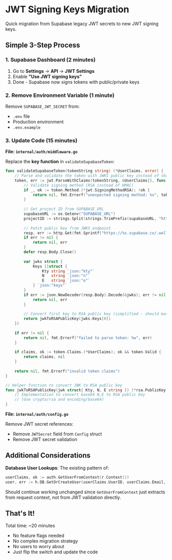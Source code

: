 # JWT Signing Keys Migration

Quick migration from Supabase legacy JWT secrets to new JWT signing keys.

## Simple 3-Step Process

### 1. Supabase Dashboard (2 minutes)
1. Go to **Settings** → **API** → **JWT Settings**
2. Enable **"Use JWT signing keys"**
3. Done - Supabase now signs tokens with public/private keys

### 2. Remove Environment Variable (1 minute)
Remove `SUPABASE_JWT_SECRET` from:
- `.env` file
- Production environment
- `.env.example`

### 3. Update Code (15 minutes)

**File: `internal/auth/middleware.go`**

Replace the **key function** in `validateSupabaseToken`:

```go
func validateSupabaseToken(tokenString string) (*UserClaims, error) {
    // Parse and validate the token with JWKS public key instead of shared secret
    token, err := jwt.ParseWithClaims(tokenString, &UserClaims{}, func(token *jwt.Token) (interface{}, error) {
        // Validate signing method (RSA instead of HMAC)
        if _, ok := token.Method.(*jwt.SigningMethodRSA); !ok {
            return nil, fmt.Errorf("unexpected signing method: %v", token.Header["alg"])
        }
        
        // Get project ID from SUPABASE_URL 
        supabaseURL := os.Getenv("SUPABASE_URL")
        projectID := strings.Split(strings.TrimPrefix(supabaseURL, "https://"), ".")[0]
        
        // Fetch public key from JWKS endpoint
        resp, err := http.Get(fmt.Sprintf("https://%s.supabase.co/.well-known/jwks.json", projectID))
        if err != nil {
            return nil, err
        }
        defer resp.Body.Close()
        
        var jwks struct {
            Keys []struct {
                Kty string `json:"kty"`
                N   string `json:"n"`
                E   string `json:"e"`
            } `json:"keys"`
        }
        if err := json.NewDecoder(resp.Body).Decode(&jwks); err != nil {
            return nil, err
        }
        
        // Convert first key to RSA public key (simplified - should match kid)
        return jwkToRSAPublicKey(jwks.Keys[0])
    })
    
    if err != nil {
        return nil, fmt.Errorf("failed to parse token: %w", err)
    }
    
    if claims, ok := token.Claims.(*UserClaims); ok && token.Valid {
        return claims, nil
    }
    
    return nil, fmt.Errorf("invalid token claims")
}

// Helper function to convert JWK to RSA public key
func jwkToRSAPublicKey(jwk struct{ Kty, N, E string }) (*rsa.PublicKey, error) {
    // Implementation to convert base64 N,E to RSA public key
    // (Use crypto/rsa and encoding/base64)
}
```

**File: `internal/auth/config.go`**

Remove JWT secret references:
- Remove `JWTSecret` field from `Config` struct
- Remove JWT secret validation

## Additional Considerations

**Database User Lookups**: The existing pattern of:
```go
userClaims, ok := auth.GetUserFromContext(r.Context())
user, err := h.DB.GetOrCreateUser(userClaims.UserID, userClaims.Email, nil)
```

Should continue working unchanged since `GetUserFromContext` just extracts from request context, not from JWT validation directly.

## That's It!

Total time: ~20 minutes
- No feature flags needed
- No complex migration strategy  
- No users to worry about
- Just flip the switch and update the code